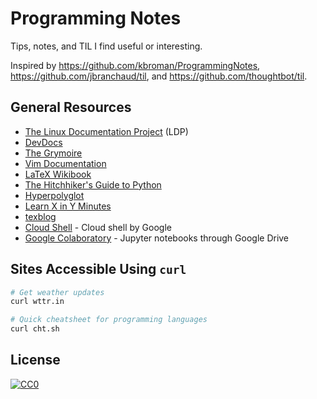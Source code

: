 # Programming Notes

Tips, notes, and TIL I find useful or interesting.

Inspired by https://github.com/kbroman/ProgrammingNotes,
https://github.com/jbranchaud/til, and 
https://github.com/thoughtbot/til.

## General Resources

- [The Linux Documentation Project][tldp] (LDP)
- [DevDocs][dd]
- [The Grymoire][theg]
- [Vim Documentation][vimdoc]
- [LaTeX Wikibook][latex-wiki]
- [The Hitchhiker's Guide to Python][pyhitch]
- [Hyperpolyglot][poly]
- [Learn X in Y Minutes][minutes]
- [texblog][texblog]
- [Cloud Shell][googleshell] - Cloud shell by Google
- [Google Colaboratory][colab] - Jupyter notebooks through Google Drive

[tldp]: http://tldp.org/
[dd]: http://devdocs.io/
[theg]: http://www.grymoire.com/
[vimdoc]: http://vimdoc.sourceforge.net/htmldoc/usr_toc.html
[latex-wiki]: https://en.wikibooks.org/wiki/LaTeX
[pyhitch]: http://docs.python-guide.org/
[poly]: http://hyperpolyglot.org/
[minutes]: https://learnxinyminutes.com/
[texblog]: http://texblog.org/
[dply]: https://dply.co
[googleshell]: https://console.cloud.google.com/cloudshell
[colab]: https://colab.research.google.com/

## Sites Accessible Using `curl`

```sh
# Get weather updates
curl wttr.in

# Quick cheatsheet for programming languages
curl cht.sh
```

## License

[![CC0](http://mirrors.creativecommons.org/presskit/buttons/88x31/svg/cc-zero.svg)](https://creativecommons.org/publicdomain/zero/1.0/)
